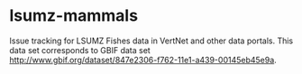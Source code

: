 lsumz-mammals
=============

Issue tracking for LSUMZ Fishes data in VertNet and other data portals. This data set corresponds to GBIF data set http://www.gbif.org/dataset/847e2306-f762-11e1-a439-00145eb45e9a.
